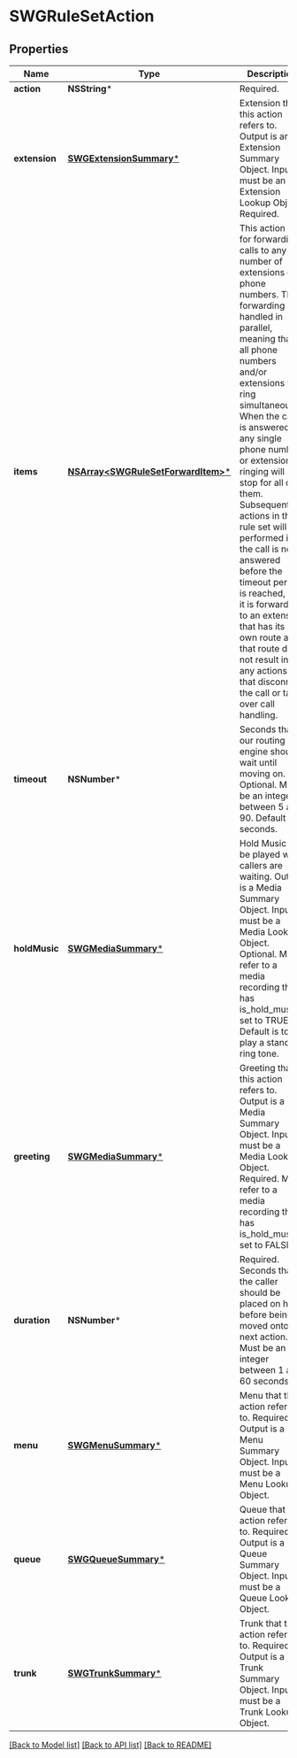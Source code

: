 # SWGRuleSetAction

## Properties
Name | Type | Description | Notes
------------ | ------------- | ------------- | -------------
**action** | **NSString*** | Required. | [optional] 
**extension** | [**SWGExtensionSummary***](SWGExtensionSummary.md) | Extension that this action refers to. Output is an Extension Summary Object. Input must be an Extension Lookup Object. Required. | [optional] 
**items** | [**NSArray&lt;SWGRuleSetForwardItem&gt;***](SWGRuleSetForwardItem.md) | This action is for forwarding calls to any number of extensions or phone numbers. The forwarding is handled in parallel, meaning that all phone numbers and/or extensions will ring simultaneously. When the call is answered by any single phone number or extension, ringing will stop for all of them. Subsequent actions in this rule set will be performed if the call is not answered before the timeout period is reached, or if it is forwarded to an extension that has its own route and that route does not result in any actions that disconnect the call or take over call handling. | [optional] 
**timeout** | **NSNumber*** | Seconds that our routing engine should wait until moving on. Optional. Must be an integer between 5 and 90. Default is 5 seconds. | [optional] 
**holdMusic** | [**SWGMediaSummary***](SWGMediaSummary.md) | Hold Music to be played while callers are waiting. Output is a Media Summary Object. Input must be a Media Lookup Object. Optional. Must refer to a media recording that has is_hold_music set to TRUE. Default is to play a standard ring tone. | [optional] 
**greeting** | [**SWGMediaSummary***](SWGMediaSummary.md) | Greeting that this action refers to. Output is a Media Summary Object. Input must be a Media Lookup Object. Required. Must refer to a media recording that has is_hold_music set to FALSE. | [optional] 
**duration** | **NSNumber*** | Required. Seconds that the caller should be placed on hold before being moved onto the next action. Must be an integer between 1 and 60 seconds. | [optional] 
**menu** | [**SWGMenuSummary***](SWGMenuSummary.md) | Menu that this action refers to. Required. Output is a Menu Summary Object. Input must be a Menu Lookup Object. | [optional] 
**queue** | [**SWGQueueSummary***](SWGQueueSummary.md) | Queue that this action refers to. Required. Output is a Queue Summary Object. Input must be a Queue Lookup Object. | [optional] 
**trunk** | [**SWGTrunkSummary***](SWGTrunkSummary.md) | Trunk that this action refers to. Required. Output is a Trunk Summary Object. Input must be a Trunk Lookup Object. | [optional] 

[[Back to Model list]](../README.md#documentation-for-models) [[Back to API list]](../README.md#documentation-for-api-endpoints) [[Back to README]](../README.md)


